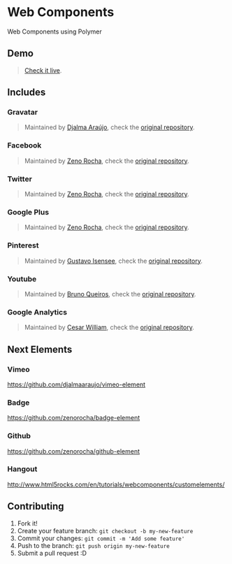 # Web Components
Web Components using Polymer


## Demo
> [Check it live](http://wallaceerick.github.io/web-components/).

## Includes

### Gravatar
> Maintained by [Djalma Araújo](https://github.com/djalmaaraujo), check the  [original repository](https://github.com/djalmaaraujo/gravatar-element).

### Facebook  
> Maintained by [Zeno Rocha](https://github.com/zenorocha), check the  [original repository](https://github.com/zenorocha/facebook-element).

### Twitter
> Maintained by [Zeno Rocha](https://github.com/zenorocha), check the  [original repository](https://github.com/zenorocha/twitter-element).

### Google Plus 
> Maintained by [Zeno Rocha](https://github.com/zenorocha), check the  [original repository](https://github.com/zenorocha/gplus-element).

### Pinterest
> Maintained by [Gustavo Isensee](https://github.com/gustavoisensee), check the  [original repository](https://github.com/gustavoisensee/pinterest-element).

### Youtube
> Maintained by [Bruno Queiros](https://github.com/brunoqueiros), check the  [original repository](https://github.com/brunoqueiros/youtube-element).

### Google Analytics
> Maintained by [Cesar William](https://github.com/cesarwbr), check the  [original repository](https://github.com/cesarwbr/google-analytics-element).


## Next Elements

### Vimeo
https://github.com/djalmaaraujo/vimeo-element

### Badge
https://github.com/zenorocha/badge-element

### Github
https://github.com/zenorocha/github-element
 
### Hangout
http://www.html5rocks.com/en/tutorials/webcomponents/customelements/


## Contributing

1. Fork it!
2. Create your feature branch: `git checkout -b my-new-feature`
3. Commit your changes: `git commit -m 'Add some feature'`
4. Push to the branch: `git push origin my-new-feature`
5. Submit a pull request :D


